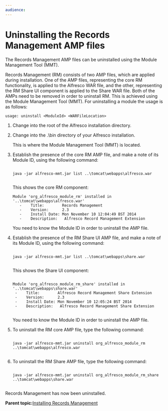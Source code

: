 ```yaml
---
audience: 
---
```


# Uninstalling the Records Management AMP files

The Records Management AMP files can be uninstalled using the Module Management Tool \(MMT\).

Records Management \(RM\) consists of two AMP files, which are applied during installation. One of the AMP files, representing the core RM functionality, is applied to the Alfresco WAR file, and the other, representing the RM Share UI component is applied to the Share WAR file. Both of the AMPs need to be removed in order to uninstall RM. This is achieved using the Module Management Tool \(MMT\). For uninstalling a module the usage is as follows:

```
usage: uninstall <ModuleId> <WARFileLocation>
```

1.  Change into the root of the Alfresco installation directory.

2.  Change into the .\\bin directory of your Alfresco installation.

    This is where the Module Management Tool \(MMT\) is located.

3.  Establish the presence of the core RM AMP file, and make a note of its Module ID, using the following command:

    ```
    
    java -jar alfresco-mmt.jar list ..\tomcat\webapps\alfresco.war
              
    ```

    This shows the core RM component:

    ```
    Module 'org_alfresco_module_rm' installed in '..\tomcat\webapps\alfresco.war'
       -    Title:        Records Management
       -    Version:      2.3
       -    Install Date: Mon November 10 12:04:49 BST 2014
       -    Description:   Alfresco Record Management Extension                     
    ```

    You need to know the Module ID in order to uninstall the AMP file.

4.  Establish the presence of the RM Share UI AMP file, and make a note of its Module ID, using the following command:

    ```
    
    java -jar alfresco-mmt.jar list ..\tomcat\webapps\share.war
            
    ```

    This shows the Share UI component:

    ```
    
    Module 'org_alfresco_module_rm_share' installed in '..\tomcat\webapps\share.war'
     -    Title:        Alfresco Record Management Share Extension
     -    Version:      2.3
     -    Install Date: Mon November 10 12:05:24 BST 2014
     -    Description:   Alfresco Record Management Share Extension           
              
    ```

    You need to know the Module ID in order to uninstall the AMP file.

5.  To uninstall the RM core AMP file, type the following command:

    ```
    
    java -jar alfresco-mmt.jar uninstall org_alfresco_module_rm ..\tomcat\webapps\alfresco.war            
              
    ```

6.  To uninstall the RM Share AMP file, type the following command:

    ```
    
    java -jar alfresco-mmt.jar uninstall org_alfresco_module_rm_share ..\tomcat\webapps\share.war            
              
    ```


Records Management has now been uninstalled.

**Parent topic:**[Installing Records Management](../tasks/rm-install-proc.md)

